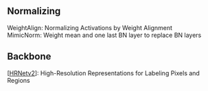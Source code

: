 ## Normalizing
WeightAlign: Normalizing Activations by Weight Alignment  
MimicNorm: Weight mean and one last BN layer to replace BN layers

## Backbone

[[HRNetv2](https://arxiv.org/pdf/1904.04514.pdf)]: High-Resolution Representations for Labeling Pixels and Regions

